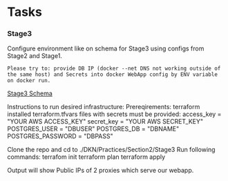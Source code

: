 Tasks
===
### Stage3
Configure environment like on schema for Stage3 using configs from Stage2 and Stage1.

    Please try to: provide DB IP (docker --net DNS not working outside of the same host) and Secrets into docker WebApp config by ENV variable on docker run.

[Stage3 Schema](https://github.com/ask4ua/DKN/blob/master/Practices/Lection2/Stage3/DevOpsTrainig2-Stage3.png)

Instructions to run desired infrastructure:
Prereqirements:
terraform installed
terraform.tfvars files with secrets must be provided:
access_key = "YOUR AWS ACCESS_KEY"
secret_key = "YOUR AWS SECRET_KEY"
POSTGRES_USER = "DBUSER" 
POSTGRES_DB = "DBNAME" 
POSTGRES_PASSWORD = "DBPASS"

Clone the repo and cd to ./DKN/Practices/Section2/Stage3
Run following commands:
terrafom init
terraform plan
terraform apply

Output will show Public IPs of 2 proxies which serve our webapp.
